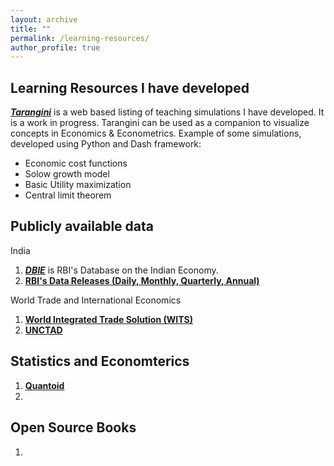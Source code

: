 ```yaml
---
layout: archive
title: ""
permalink: /learning-resources/
author_profile: true
---
```

## Learning Resources I have developed
[_**Tarangini**_](https://tarangini.onrender.com/home) is a web based listing of teaching simulations I have developed. It is a work in progress. Tarangini can be used as a companion to visualize concepts in Economics & Econometrics. Example of some simulations, developed using Python and Dash framework:
* Economic cost functions
* Solow growth model
* Basic Utility maximization
* Central limit theorem

## Publicly available data
India
1. [_**DBIE**_](https://cimsdbie.rbi.org.in/#/dbie/home) is RBI's Database on the Indian Economy.
2. [**RBI's Data Releases (Daily, Monthly, Quarterly, Annual)**](https://www.rbi.org.in/Scripts/Statistics.aspx)

World Trade and International Economics
1. [**World Integrated Trade Solution (WITS)**](https://wits.worldbank.org/)
2. [**UNCTAD**](https://unctad.org/statistics)

## Statistics and Economterics
1. [**Quantoid**](https://quantoid.net/)
2. 


## Open Source Books
1. 
<!-- {% if author.googlescholar %}
  You can also find my articles on <u><a href="{{author.googlescholar}}">my Google Scholar profile</a>.</u>
{% endif %}

{% include base_path %}

{% for post in site.publications reversed %}
  {% include archive-single.html %}
{% endfor %} -->
